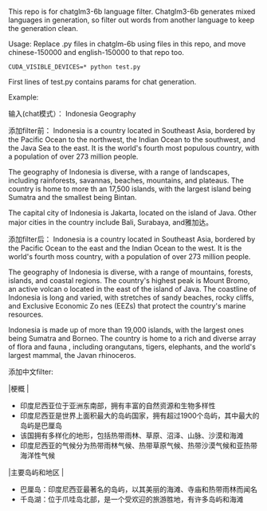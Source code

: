 This repo is for chatglm3-6b language filter. Chatglm3-6b generates mixed languages in generation, so filter out words from another language to keep the generation clean. 

Usage: Replace .py files in chatglm-6b using files in this repo, and move chinese-150000 and english-150000 to that repo too.

``CUDA_VISIBLE_DEVICES=* python test.py``

First lines of test.py contains params for chat generation.  

Example:

输入(chat模式）：
Indonesia Geography  

添加filter前：
Indonesia is a country located in Southeast Asia, bordered by the Pacific Ocean to the northwest, the Indian Ocean to the southwest, and the Java Sea to the east.
It is the world's fourth most populous country, with a population of over 273 million people.

The geography of Indonesia is diverse, with a range of landscapes, including rainforests, savannas, beaches, mountains, and plateaus. The country is home to more th
an 17,500 islands, with the largest island being Sumatra and the smallest being Bintan.

The capital city of Indonesia is Jakarta, located on the island of Java. Other major cities in the country include Bali, Surabaya, and雅加达。

添加filter后：
 Indonesia is a country located in Southeast Asia, bordered by the Pacific Ocean to the east and the Indian Ocean to the west. It is the world's fourth moss country, with a population of over 273 million people.

The geography of Indonesia is diverse, with a range of mountains, forests, islands, and coastal regions. The country's highest peak is Mount Bromo, an active volcan
o located in the east of the island of Java. The coastline of Indonesia is long and varied, with stretches of sandy beaches, rocky cliffs, and Exclusive Economic Zo
nes (EEZs) that protect the country's marine resources.

Indonesia is made up of more than 19,000 islands, with the largest ones being Sumatra and Borneo. The country is home to a rich and diverse array of flora and fauna
, including orangutans, tigers, elephants, and the world's largest mammal, the Javan rhinoceros.

添加中文filter:

 |梗概 |                                                                                                                                                  

* 印度尼西亚位于亚洲东南部，拥有丰富的自然资源和生物多样性
* 印度尼西亚是世界上面积最大的岛屿国家，拥有超过1900个岛屿，其中最大的岛屿是巴厘岛
* 该国拥有多样化的地形，包括热带雨林、草原、沼泽、山脉、沙漠和海滩
* 印度尼西亚的气候分为热带雨林气候、热带草原气候、热带沙漠气候和亚热带海洋性气候

|主要岛屿和地区 |

* 巴厘岛：印度尼西亚最著名的岛屿，以其美丽的海滩、寺庙和热带雨林而闻名
* 千岛湖：位于爪哇岛北部，是一个受欢迎的旅游胜地，有许多岛屿和海滩

